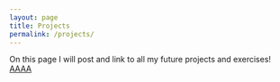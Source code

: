 ```yaml
---
layout: page
title: Projects
permalink: /projects/
---
```


On this page I will post and link to all my future projects and exercises!
<a href="client/index.html">AAAA</a>
